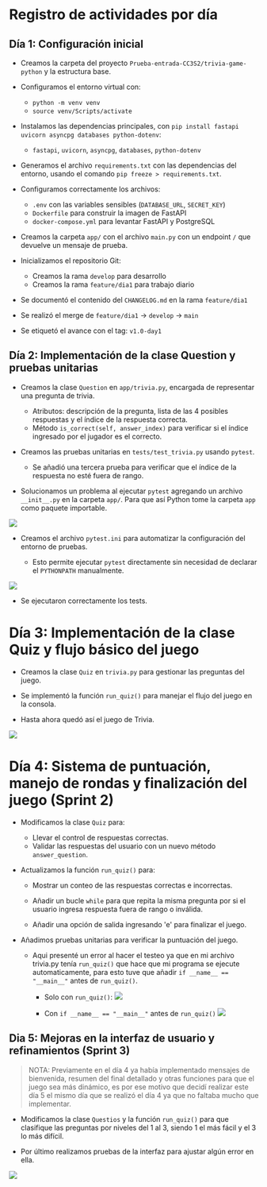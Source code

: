 # Registro de actividades por día

## Día 1: Configuración inicial

- Creamos la carpeta del proyecto `Prueba-entrada-CC3S2/trivia-game-python` y la estructura base.

- Configuramos el entorno virtual con:
    - `python -m venv venv`
    - `source venv/Scripts/activate`

- Instalamos las dependencias principales, con `pip install fastapi uvicorn asyncpg databases python-dotenv`:
  - `fastapi`, `uvicorn`, `asyncpg`, `databases`, `python-dotenv`

- Generamos el archivo `requirements.txt` con las dependencias del entorno, usando el comando `pip freeze > requirements.txt`.

- Configuramos correctamente los archivos:
  - `.env` con las variables sensibles (`DATABASE_URL`, `SECRET_KEY`)
  - `Dockerfile` para construir la imagen de FastAPI
  - `docker-compose.yml` para levantar FastAPI y PostgreSQL

- Creamos la carpeta `app/` con el archivo `main.py` con un endpoint `/` que devuelve un mensaje de prueba.


- Inicializamos el repositorio Git:
  - Creamos la rama `develop` para desarrollo
  - Creamos la rama `feature/dia1` para trabajo diario

- Se documentó el contenido del `CHANGELOG.md` en la rama `feature/dia1`

- Se realizó el merge de `feature/dia1` → `develop` → `main`

- Se etiquetó el avance con el tag: `v1.0-day1`

## Día 2: Implementación de la clase Question y pruebas unitarias

- Creamos la clase `Question` en `app/trivia.py`, encargada de representar una pregunta de trivia.

  - Atributos: descripción de la pregunta, lista de las 4 posibles respuestas y el índice de la respuesta correcta.
  - Método `is_correct(self, answer_index)` para verificar si el índice ingresado por el jugador es el correcto.

- Creamos las pruebas unitarias en `tests/test_trivia.py` usando `pytest`.

  - Se añadió una tercera prueba para verificar que el índice de la respuesta no esté fuera de rango.

- Solucionamos un problema al ejecutar `pytest` agregando un archivo `__init__.py` en la carpeta `app/`. Para que así Python tome la carpeta `app` como paquete importable.

![](imgs/dia2/1.png)

- Creamos el archivo `pytest.ini` para automatizar la configuración del entorno de pruebas.


  - Esto permite ejecutar `pytest` directamente sin necesidad de declarar el `PYTHONPATH` manualmente.

![](imgs/dia2/3.png)

- Se ejecutaron correctamente los tests.

# Día 3: Implementación de la clase Quiz y flujo básico del juego

 - Creamos la clase `Quiz` en `trivia.py` para gestionar las preguntas del juego.

 - Se implementó la función `run_quiz()` para manejar el flujo del juego en la consola.

- Hasta ahora quedó así el juego de Trivia. 

![](imgs/dia3/1.png)

# Día 4: Sistema de puntuación, manejo de rondas y finalización del juego (Sprint 2)

- Modificamos la clase `Quiz` para:
  - Llevar el control de respuestas correctas.
  - Validar las respuestas del usuario con un nuevo método `answer_question`.

- Actualizamos la función `run_quiz()` para:
  - Mostrar un conteo de las respuestas correctas e incorrectas.

  - Añadir un bucle `while` para que repita la misma pregunta por si el usuario ingresa respuesta fuera de rango o inválida.

  - Añadir una opción de salida ingresando 'e' para finalizar el juego.

- Añadimos pruebas unitarias para verificar la puntuación del juego. 
  - Aqui presenté un error al hacer el testeo ya que en mi archivo trivia.py tenía `run_quiz()`  que hace que mi programa se ejecute automaticamente, para esto tuve que añadir `if __name__ == "__main__"` antes de `run_quiz()`.
    - Solo con `run_quiz()`:
  ![](imgs/dia4/1.png)

    - Con `if __name__ == "__main__"` antes de `run_quiz()`
  ![](imgs/dia4/2.png)

## Dia 5: Mejoras en la interfaz de usuario y refinamientos (Sprint 3)

  > NOTA: Previamente en el día 4 ya había implementado mensajes de bienvenida, resumen del final detallado y otras funciones para que el juego sea más dinámico, es por ese motivo que decidí realizar este día 5 el mismo día que se realizó el día 4 ya que no faltaba mucho que implementar.

- Modificamos la clase `Questios` y la función `run_quiz()` para que clasifique las preguntas por niveles del 1 al 3, siendo 1 el más fácil y el 3 lo más difícil.

- Por último realizamos pruebas de la interfaz para ajustar algún error en ella. 

![](imgs/dia5/1.png)